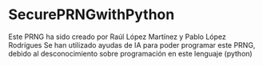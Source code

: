 # SecurePRNGwithPython

Este PRNG ha sido creado por Raúl López Martínez y Pablo López Rodrígues
Se han utilizado ayudas de IA para poder programar este PRNG, debido
al desconocimiento sobre programación en este lenguaje (python)
